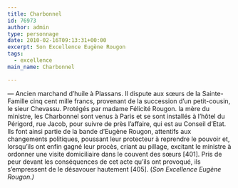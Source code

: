 ```yaml
---
title: Charbonnel
id: 76973
author: admin
type: personnage
date: 2010-02-16T09:13:31+00:00
excerpt: Son Excellence Eugène Rougon
tags:
  - excellence
main_name: Charbonnel

---
```

— Ancien marchand d&rsquo;huile à Plassans. Il dispute aux sœurs de la Sainte-Famille cinq cent mille francs, provenant de la succession d&rsquo;un petit-cousin, le sieur Chevassu. Protégés par madame Félicité Rougon. la mère du ministre, les Charbonnel sont venus à Paris et se sont installés à l&rsquo;hôtel du Périgord, rue Jacob, pour suivre de près l&rsquo;affaire, qui est au Conseil d&rsquo;Etat. Ils font ainsi partie de la bande d&rsquo;Eugène Rougon, attentifs aux changements politiques, poussant leur protecteur à reprendre le pouvoir et, lorsqu&rsquo;ils ont enfin gagné leur procès, criant au pillage, excitant le ministre à ordonner une visite domiciliaire dans le couvent des sœurs [401]. Pris de peur devant les conséquences de cet acte qu&rsquo;ils ont provoqué, ils s&rsquo;empressent de le désavouer hautement [405]. (_Son Excellence Eugène Rougon.)_